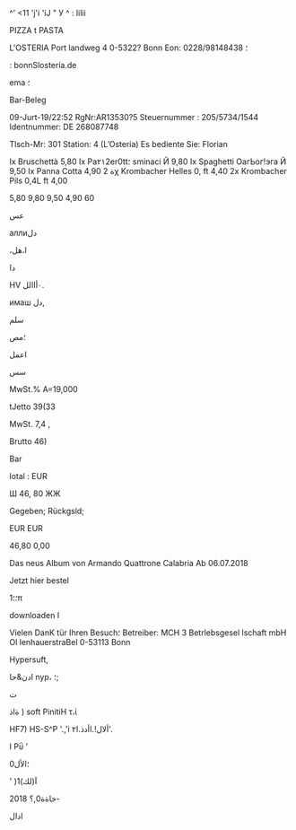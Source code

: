 ^’  <11 'j'i 'iJ  " У  ^
:
lilii

PIZZA  t  PASTA

L'OSTERIA
Port landweg  4
0-5322?  Bonn
Eon:  0228/98148438
؛

:  bonnSlostería.de

ema ؛

Bar-Beleg

09-Jurt-19/22:52  RgNr:AR13530?5
Steuernummer :  205/5734/1544
Identnummer:  DE  268087748

Tlsch-Mr:  301
Station:  4  (L’Osteria)
Es  bediente  Sie:  Florian

Ix  Bruschettà
5,80
Ix  Pa٢١2er0tt؛  sminaci
Й  9,80
Ix  Spaghetti  ОагЬог!эга
Й  9,50
Ix  Panna  Cotta
4,90
ة
2χ  Krombacher  Helles  0,
ft 4,40
2x  Krombacher  Pils  0,4L  ft 4,00

5,80
9,80
9,50
4,90
60

عس

 аллиدل

 ،ا،هل

 دا

HV  ٠أاالل.

имаш  دل,

 سلم

 ؛مص

 اعمل

 سس

MwSt.%
Α=19,000

tJetto
39(33

MwSt.
7,4 ,

Brutto
46)

Bar

lotal :  EUR

Ш  46,  80  ЖЖ

Gegeben;
Rückgsld;

EUR
EUR

46,80
0,00

Das  neus  Album  von  Armando  Quattrone
Calabria
Ab  06.07.2018

Jetzt  hier  bestel

 1؛؛π

downloaden  ا

Vielen  DanK  tür  Ihren  Besuch؛
Betreiber:
MCH  3  Betrlebsgesel lschaft  mbH
Ol lenhauerstraBel
0-53113  Bonn

Hypersuft,

ادن&حا
nyp،
؛;

 ت

 ةاذ
 )
soft  PinitiH  τ،ί

HF7)  HS-S^P  '.,'i
 ألال!.اأدذ.ا٢'.

 ا
Ρΰ '

 0؛الأل

 '
 )آ(لك)1

2018
 خاةة0,؟-

 ادال

